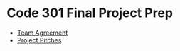 # Code 301 Final Project Prep
 - [Team Agreement](teamargeement.md)
 - [Project Pitches](projectpitches.md)
